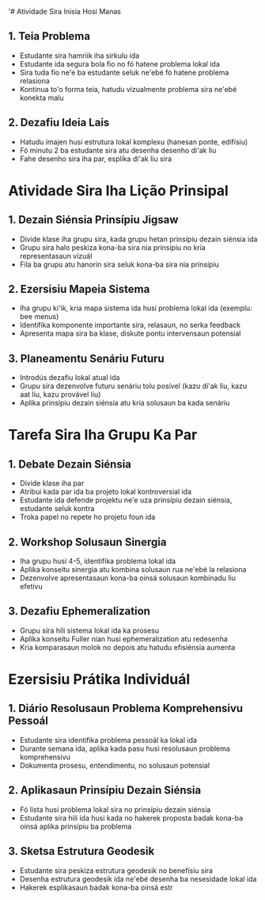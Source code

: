 '# Atividade Sira Inisia Hosi Manas

## 1. Teia Problema
- Estudante sira hamriik iha sirkulu ida
- Estudante ida segura bola fio no fó hatene problema lokal ida
- Sira tuda fio ne'e ba estudante seluk ne'ebé fó hatene problema relasiona
- Kontinua to'o forma teia, hatudu vizualmente problema sira ne'ebé konekta malu

## 2. Dezafiu Ideia Lais
- Hatudu imajen husi estrutura lokal komplexu (hanesan ponte, edifísiu)
- Fó minutu 2 ba estudante sira atu desenha desenho di'ak liu
- Fahe desenho sira iha par, esplika di'ak liu sira

# Atividade Sira Iha Lição Prinsipal

## 1. Dezain Siénsia Prinsípiu Jigsaw
- Divide klase iha grupu sira, kada grupu hetan prinsípiu dezain siénsia ida
- Grupu sira halo peskiza kona-ba sira nia prinsípiu no kria representasaun vizuál
- Fila ba grupu atu hanorin sira seluk kona-ba sira nia prinsípiu

## 2. Ezersisiu Mapeia Sistema
- Iha grupu ki'ik, kria mapa sistema ida husi problema lokal ida (exemplu: bee menus)
- Identifika komponente importante sira, relasaun, no serka feedback
- Apresenta mapa sira ba klase, diskute pontu intervensaun potensial

## 3. Planeamentu Senáriu Futuru
- Introdús dezafiu lokal atual ida
- Grupu sira dezenvolve futuru senáriu tolu posível (kazu di'ak liu, kazu aat liu, kazu provável liu)
- Aplika prinsípiu dezain siénsia atu kria solusaun ba kada senáriu

# Tarefa Sira Iha Grupu Ka Par

## 1. Debate Dezain Siénsia
- Divide klase iha par
- Atribui kada par ida ba projeto lokal kontroversial ida
- Estudante ida defende projektu ne'e uza prinsípiu dezain siénsia, estudante seluk kontra
- Troka papel no repete ho projetu foun ida

## 2. Workshop Solusaun Sinergia
- Iha grupu husi 4-5, identifika problema lokal ida
- Aplika konseitu sinergia atu kombina solusaun rua ne'ebé la relasiona
- Dezenvolve apresentasaun kona-ba oinsá solusaun kombinadu liu efetivu

## 3. Dezafiu Ephemeralization
- Grupu sira hili sistema lokal ida ka prosesu
- Aplika konseitu Fuller nian husi ephemeralization atu redesenha
- Kria komparasaun molok no depois atu hatudu efisiénsia aumenta

# Ezersisiu Prátika Individuál

## 1. Diário Resolusaun Problema Komprehensivu Pessoál
- Estudante sira identifika problema pessoál ka lokal ida
- Durante semana ida, aplika kada pasu husi resolusaun problema komprehensivu
- Dokumenta prosesu, entendimentu, no solusaun potensial

## 2. Aplikasaun Prinsípiu Dezain Siénsia
- Fó lista husi problema lokal sira no prinsípiu dezain siénsia
- Estudante sira hili ida husi kada no hakerek proposta badak kona-ba oinsá aplika prinsípiu ba problema

## 3. Sketsa Estrutura Geodesik
- Estudante sira peskiza estrutura geodesik no benefísiu sira
- Desenha estrutura geodesik ida ne'ebé desenha ba nesesidade lokal ida
- Hakerek esplikasaun badak kona-ba oinsá estr
